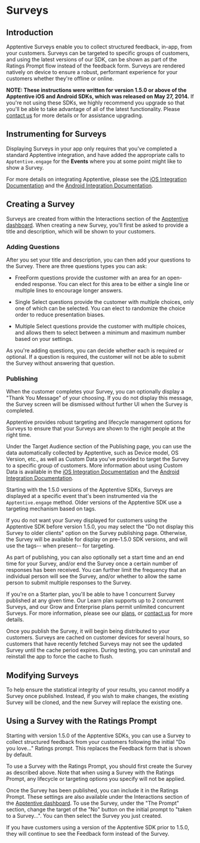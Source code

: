 # Surveys

## Introduction

Apptentive Surveys enable you to collect structured feedback, in-app, from your customers. Surveys can be targeted to specific groups of customers, and using the latest versions of our SDK, can be shown as part of the Ratings Prompt flow instead of the feedback form. Surveys are rendered natively on device to ensure a robust, performant experience for your customers whether they're offline or online.

**NOTE: These instructions were written for version 1.5.0 or above of the Apptentive iOS and Android SDKs, which was released on May 27, 2014.**  If you're not using these SDKs, we highly recommend you upgrade so that you'll be able to take advantage of all of the latest functionality. Please [contact us](http://www.apptentive.com/contact) for more details or for assistance upgrading.

## Instrumenting for Surveys

Displaying Surveys in your app only requires that you've completed a standard Apptentive integration, and have added the appropriate calls to `Apptentive.engage` for the **Events** where you at some point might like to show a Survey.

For more details on integrating Apptentive, please see the [iOS Integration Documentation](http://www.apptentive.com/docs/ios/) and the [Android Integration Documentation](http://www.apptentive.com/docs/android/).

## Creating a Survey

Surveys are created from within the Interactions section of the [Apptentive dashboard](https://be.apptentive.com/). When creating a new Survey, you'll first be asked to provide a title and description, which will be shown to your customers.

### Adding Questions

After you set your title and description, you can then add your questions to the Survey. There are three questions types you can ask:

* FreeForm questions provide the customer with an area for an open-ended response. You can elect for this area to be either a single line or multiple lines to encourage longer answers.

* Single Select questions provide the customer with multiple choices, only one of which can be selected. You can elect to randomize the choice order to reduce presentation biases.

* Multiple Select questions provide the customer with multiple choices, and allows them to select between a minimum and maximum number based on your settings.

As you're adding questions, you can decide whether each is required or optional. If a question is required, the customer will not be able to submit the Survey without answering that question.

### Publishing

When the customer completes your Survey, you can optionally display a "Thank You Message" of your choosing. If you do not display this message, the Survey screen will be dismissed without further UI when the Survey is completed.

Apptentive provides robust targeting and lifecycle management options for Surveys to ensure that your Surveys are shown to the right people at the right time.

Under the Target Audience section of the Publishing page, you can use the data automatically collected by Apptentive, such as Device model, OS Version, etc., as well as Custom Data you've provided to target the Survey to a specific group of customers. More information about using Custom Data is available in the [iOS Integration Documentation](http://www.apptentive.com/docs/ios/) and the [Android Integration Documentation](http://www.apptentive.com/docs/android/).

Starting with the 1.5.0 versions of the Apptentive SDKs, Surveys are displayed at a specific event that's been instrumented via the `Apptentive.engage` method. Older versions of the Apptentive SDK use a targeting mechanism based on tags.

If you do not want your Survey displayed for customers using the Apptentive SDK before version 1.5.0, you may select the "Do not display this Survey to older clients" option on the Survey publishing page. Otherwise, the Survey will be available for display on pre-1.5.0 SDK versions, and will use the tags-- when present-- for targeting.

As part of publishing, you can also optionally set a start time and an end time for your Survey, and/or end the Survey once a certain number of responses has been received. You can further limit the frequency that an individual person will see the Survey, and/or whether to allow the same person to submit multiple responses to the Survey.

If you're on a Starter plan, you'll be able to have 1 concurrent Survey published at any given time. Our Learn plan supports up to 2 concurrent Surveys, and our Grow and Enterprise plans permit unlimited concurrent Surveys. For more information, please see our [plans](http://www.apptentive.com/plans/), or [contact us](http://www.apptentive.com/contact) for more details.

Once you publish the Survey, it will begin being distributed to your customers. Surveys are cached on customer devices for several hours, so customers that have recently fetched Surveys may not see the updated Survey until the cache period expires. During testing, you can uninstall and reinstall the app to force the cache to flush.

## Modifying Surveys

To help ensure the statistical integrity of your results, you cannot modify a Survey once published. Instead, if you wish to make changes, the existing Survey will be cloned, and the new Survey will replace the existing one.

## Using a Survey with the Ratings Prompt

Starting with version 1.5.0 of the Apptentive SDKs, you can use a Survey to collect structured feedback from your customers following the initial "Do you love..." Ratings prompt. This replaces the Feedback form that is shown by default.

To use a Survey with the Ratings Prompt, you should first create the Survey as described above. Note that when using a Survey with the Ratings Prompt, any lifecycle or targeting options you specify will not be applied.

Once the Survey has been published, you can include it in the Ratings Prompt. These settings are also available under the Interactions section of the [Apptentive dashboard](https://be.apptentive.com/). To use the Survey, under the "The Prompt" section, change the target of the "No" button on the initial prompt to "taken to a Survey...". You can then select the Survey you just created.

If you have customers using a version of the Apptentive SDK prior to 1.5.0, they will continue to see the Feedback form instead of the Survey.
